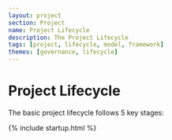 ```yaml
---
layout: project
section: Project
name: Project Lifecycle
description: The Project Lifecycle
tags: [project, lifecycle, model, framework]
themes: [governance, lifecycle]
---
```


# Project Lifecycle

The basic project lifecycle follows 5 key stages:

{% include startup.html %}
